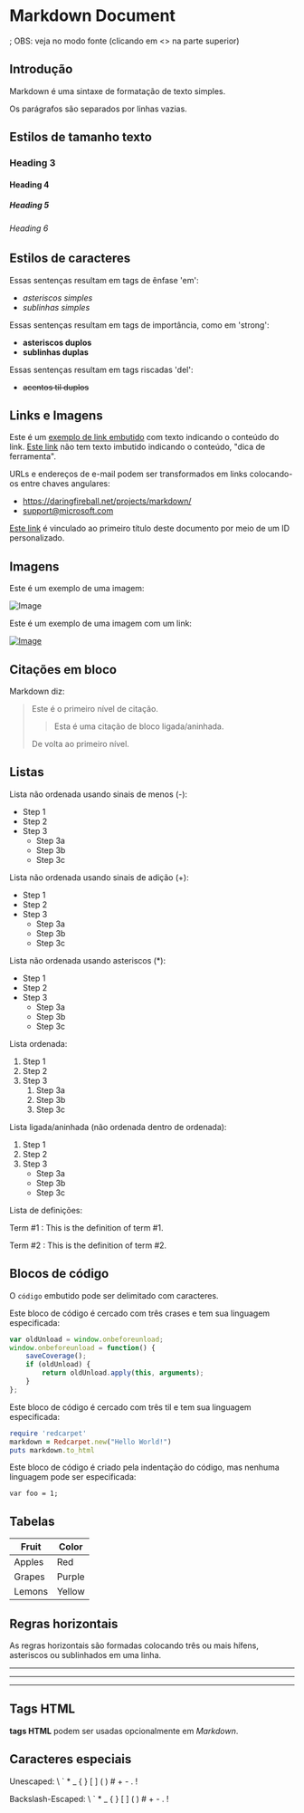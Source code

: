 # Markdown Document

; OBS: veja no modo fonte (clicando em <> na parte superior)

## Introdução

Markdown é uma sintaxe de formatação de texto simples.

Os parágrafos são separados por linhas vazias.

## Estilos de tamanho texto

### Heading 3

#### Heading 4

##### Heading 5

###### Heading 6

## Estilos de caracteres

Essas sentenças resultam em tags de ênfase 'em':

- *asteriscos simples*
- _sublinhas simples_

Essas sentenças resultam em tags de importância, como em 'strong':

- **asteriscos duplos**
- __sublinhas duplas__

Essas sentenças resultam em tags riscadas 'del':

- ~~acentos til duplos~~

## Links e Imagens

Este é um [exemplo de link embutido](https://dio.me/sign-up?ref=NABGWG3Y4C "Site plataforma DIO") com texto indicando o conteúdo do link.
[Este link](https://dio.me/sign-up?ref=NABGWG3Y4C) não tem texto imbutido indicando o conteúdo, "dica de ferramenta".

URLs e endereços de e-mail podem ser transformados em links colocando-os entre chaves angulares:

- <https://daringfireball.net/projects/markdown/>  
- <support@microsoft.com>

[Este link](#markdown-document) é vinculado ao primeiro título deste documento por meio de um ID personalizado.

## Imagens

Este é um exemplo de uma imagem:

![Image](https://github.com/favicon.ico)

Este é um exemplo de uma imagem com um link:

[![Image](https://github.com/favicon.ico)](https://github.com)

## Citações em bloco

Markdown diz:

> Este é o primeiro nível de citação.
>
> > Esta é uma citação de bloco ligada/aninhada.
>
> De volta ao primeiro nível.

## Listas

Lista não ordenada usando sinais de menos (-):

- Step 1
- Step 2
- Step 3
  - Step 3a
  - Step 3b
  - Step 3c

Lista não ordenada usando sinais de adição (+):

+ Step 1
+ Step 2
+ Step 3
  + Step 3a
  + Step 3b
  + Step 3c

Lista não ordenada usando asteriscos (*):

* Step 1
* Step 2
* Step 3
  * Step 3a
  * Step 3b
  * Step 3c

Lista ordenada:

1. Step 1
1. Step 2
1. Step 3
    1. Step 3a
    1. Step 3b
    1. Step 3c

Lista ligada/aninhada (não ordenada dentro de ordenada):

1. Step 1
1. Step 2
1. Step 3
    - Step 3a
    - Step 3b
    - Step 3c

Lista de definições:

Term #1
: This is the definition of term #1.

Term #2
: This is the definition of term #2.

## Blocos de código

O `código` embutido pode ser delimitado com caracteres.

Este bloco de código é cercado com três crases e tem sua linguagem especificada:

```javascript
var oldUnload = window.onbeforeunload;
window.onbeforeunload = function() {
    saveCoverage();
    if (oldUnload) {
        return oldUnload.apply(this, arguments);
    }
};
```

Este bloco de código é cercado com três til e tem sua linguagem especificada:

~~~ruby
require 'redcarpet'
markdown = Redcarpet.new("Hello World!")
puts markdown.to_html
~~~

Este bloco de código é criado pela indentação do código, mas nenhuma linguagem pode ser especificada:

    var foo = 1;

## Tabelas

| Fruit  | Color  |
|--------|--------|
| Apples | Red    |
| Grapes | Purple |
| Lemons | Yellow |

## Regras horizontais

As regras horizontais são formadas colocando três ou mais hífens, asteriscos ou sublinhados em uma linha.

---

***

___

## Tags HTML

<strong>tags HTML</strong> podem ser usadas opcionalmente em <em>Markdown</em>.

## Caracteres especiais

Unescaped:
\ ` * _ { } [ ] ( ) # + - . !

Backslash-Escaped:
\\ \` \* \_ \{ \} \[ \] \( \) \# \+ \- \. \!

